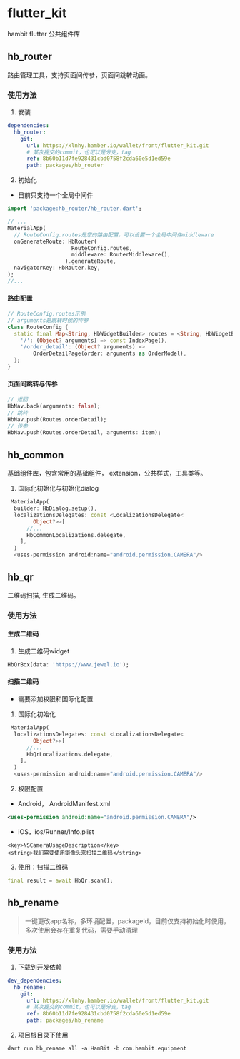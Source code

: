 # flutter_kit

hambit flutter 公共组件库

## hb_router
路由管理工具，支持页面间传参，页面间跳转动画。
### 使用方法
1. 安装
```yaml
dependencies:
  hb_router:
    git:
      url: https://xlnhy.hamber.io/wallet/front/flutter_kit.git
      # 某次提交的commit，也可以是分支，tag
      ref: 8b60b11d7fe928431cbd0758f2cda60e5d1ed59e  
      path: packages/hb_router
```
2. 初始化
- 目前只支持一个全局中间件
```dart
import 'package:hb_router/hb_router.dart';

// ...
MaterialApp(
  // RouteConfig.routes是您的路由配置，可以设置一个全局中间件middleware
  onGenerateRoute: HbRouter(
                    RouteConfig.routes,
                    middleware: RouterMiddleware(),
                  ).generateRoute,
  navigatorKey: HbRouter.key,
);
//...
```
#### 路由配置
```dart
// RouteConfig.routes示例
// arguments是跳转时候的传参
class RouteConfig {
  static final Map<String, HbWidgetBuilder> routes = <String, HbWidgetBuilder>{
    '/': (Object? arguments) => const IndexPage(),
    '/order_detail': (Object? arguments) =>
        OrderDetailPage(order: arguments as OrderModel),
  };
}
```
#### 页面间跳转与传参
```dart
// 返回
HbNav.back(arguments: false);
// 跳转
HbNav.push(Routes.orderDetail);
// 传参
HbNav.push(Routes.orderDetail, arguments: item);
```


## hb_common
基础组件库，包含常用的基础组件， extension，公共样式，工具类等。
1. 国际化初始化与初始化dialog
```dart
 MaterialApp(
  builder: HbDialog.setup(),
  localizationsDelegates: const <LocalizationsDelegate<
        Object?>>[
      //...
      HbCommonLocalizations.delegate,
    ],
  )
  <uses-permission android:name="android.permission.CAMERA"/>
```

## hb_qr
二维码扫描, 生成二维码。
### 使用方法
#### 生成二维码
1. 生成二维码widget
```dart
HbQrBox(data: 'https://www.jewel.io');
```
#### 扫描二维码
- 需要添加权限和国际化配置
1. 国际化初始化
```dart
 MaterialApp(
  localizationsDelegates: const <LocalizationsDelegate<
        Object?>>[
      //...
      HbQrLocalizations.delegate,
    ],
  )
  <uses-permission android:name="android.permission.CAMERA"/>
```
2. 权限配置
- Android， AndroidManifest.xml
```xml
<uses-permission android:name="android.permission.CAMERA"/>
```
- iOS，ios/Runner/Info.plist
```plist
<key>NSCameraUsageDescription</key>
<string>我们需要使用摄像头来扫描二维码</string>
```
3. 使用：扫描二维码
```dart
final result = await HbQr.scan();
```
## hb_rename
> 一键更改app名称，多环境配置，packageId，目前仅支持初始化时使用，多次使用会存在重复代码，需要手动清理
### 使用方法
1. 下载到开发依赖
```yaml
dev_dependencies:
  hb_rename:
    git:
      url: https://xlnhy.hamber.io/wallet/front/flutter_kit.git
      # 某次提交的commit，也可以是分支，tag
      ref: 8b60b11d7fe928431cbd0758f2cda60e5d1ed59e  
      path: packages/hb_rename
```
2. 项目根目录下使用
```shell
dart run hb_rename all -a HamBit -b com.hambit.equipment         
```